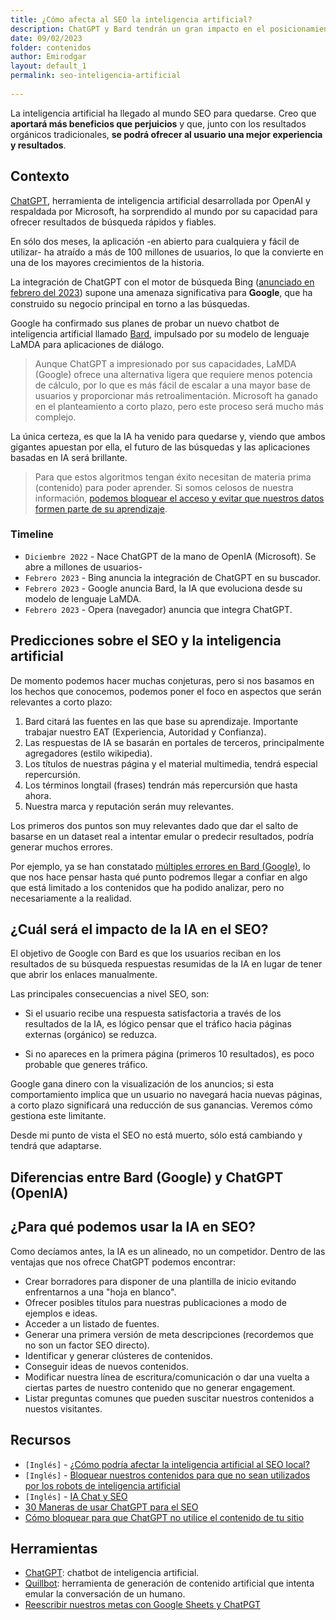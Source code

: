 ```yaml
---
title: ¿Cómo afecta al SEO la inteligencia artificial?
description: ChatGPT y Bard tendrán un gran impacto en el posicionamiento orgánico a medio plazo. 
date: 09/02/2023
folder: contenidos
author: Emirodgar
layout: default_1
permalink: seo-inteligencia-artificial
  
---
```


La inteligencia artificial ha llegado al mundo SEO para quedarse. Creo que **aportará más beneficios que perjuicios** y que, junto con los resultados orgánicos tradicionales, **se podrá ofrecer al usuario una mejor experiencia y resultados**.



## Contexto

[ChatGPT](https://openai.com/blog/chatgpt/), herramienta de inteligencia artificial desarrollada por OpenAI y respaldada por Microsoft, ha sorprendido al mundo por su capacidad para ofrecer resultados de búsqueda rápidos y fiables.


En sólo dos meses, la aplicación -en abierto para cualquiera y fácil de utilizar- ha atraído a más de 100 millones de usuarios, lo que la convierte en una de los mayores crecimientos de la historia.

La integración de ChatGPT con el motor de búsqueda Bing ([anunciado en febrero del 2023](https://blogs.microsoft.com/blog/2023/02/07/reinventing-search-with-a-new-ai-powered-microsoft-bing-and-edge-your-copilot-for-the-web/)) supone una amenaza significativa para 𝐆𝐨𝐨𝐠𝐥𝐞, que ha construido su negocio principal en torno a las búsquedas.

Google ha confirmado sus planes de probar un nuevo chatbot de inteligencia artificial llamado [Bard](https://blog.google/technology/ai/bard-google-ai-search-updates), impulsado por su modelo de lenguaje LaMDA para aplicaciones de diálogo.

> Aunque ChatGPT a impresionado por sus capacidades, LaMDA (Google) ofrece una alternativa ligera que requiere menos potencia de cálculo, por lo que es más fácil de escalar a una mayor base de usuarios y proporcionar más retroalimentación. Microsoft ha ganado en el planteamiento a corto plazo, pero este proceso será mucho más complejo.

La única certeza, es que la IA ha venido para quedarse y, viendo que ambos gigantes apuestan por ella, el futuro de las búsquedas y las aplicaciones basadas en IA será brillante.

> Para que estos algoritmos tengan éxito necesitan de materia prima (contenido) para poder aprender. Si somos celosos de nuestra información, [podemos bloquear el acceso y evitar que nuestros datos formen parte de su aprendizaje](https://www.searchenginejournal.com/how-to-block-chatgpt-from-using-your-website-content/478384/).

### Timeline

- `Diciembre 2022` - Nace ChatGPT de la mano de OpenIA (Microsoft). Se abre a millones de usuarios-
- `Febrero 2023` - Bing anuncia la integración de ChatGPT en su buscador.
- `Febrero 2023` - Google anuncia Bard, la IA que evoluciona desde su modelo de lenguaje LaMDA.
- `Febrero 2023` - Opera (navegador) anuncia que integra ChatGPT.


## Predicciones sobre el SEO y la inteligencia artificial

De momento podemos hacer muchas conjeturas, pero si nos basamos en los hechos que conocemos, podemos poner el foco en aspectos que serán relevantes a corto plazo:

1. Bard citará las fuentes en las que base su aprendizaje. Importante trabajar nuestro EAT (Experiencia, Autoridad y Confianza).
2. Las respuestas de IA se basarán en portales de terceros, principalmente agregadores (estilo wikipedia).
3. Los títulos de nuestras página y el material multimedia, tendrá especial repercursión.
4. Los términos longtail (frases) tendrán más repercursión que hasta ahora.
5. Nuestra marca y reputación serán muy relevantes.


Los primeros dos puntos son muy relevantes dado que dar el salto de basarse en un dataset real a intentar emular o predecir resultados, podría generar muchos errores.

Por ejemplo, ya se han constatado [múltiples errores en Bard (Google)](https://www.bbc.com/news/business-64576225), lo que nos hace pensar hasta qué punto podremos llegar a confiar en algo que está limitado a los contenidos que ha podido analizar, pero no necesariamente a la realidad. 

## ¿Cuál será el impacto de la IA en el SEO?

El objetivo de Google con Bard es que los usuarios reciban en los resultados de su búsqueda respuestas resumidas de la IA en lugar de tener que abrir los enlaces manualmente.

Las principales consecuencias a nivel SEO, son:

 - Si el usuario recibe una respuesta satisfactoria a través de los resultados de la IA, es lógico pensar que el tráfico hacia páginas externas (orgánico) se reduzca.

 - Si no apareces en la primera página (primeros 10 resultados), es poco probable que generes tráfico.

Google gana dinero con la visualización de los anuncios; si esta comportamiento implica que un usuario no navegará hacia nuevas páginas, a corto plazo significará una reducción de sus ganancias. Veremos cómo gestiona este limitante. 

Desde mi punto de vista el SEO no está muerto, sólo está cambiando y tendrá que adaptarse. 

## Diferencias entre Bard (Google) y ChatGPT (OpenIA)

## ¿Para qué podemos usar la IA en SEO?

Como decíamos antes, la IA es un alineado, no un competidor. Dentro de las ventajas que nos ofrece ChatGPT podemos encontrar:

- Crear borradores para disponer de una plantilla de inicio evitando enfrentarnos a una "hoja en blanco".
- Ofrecer posibles títulos para nuestras publicaciones a modo de ejemplos e ideas.
- Acceder a un listado de fuentes.
- Generar una primera versión de meta descripciones (recordemos que no son un factor SEO directo).
- Identificar y generar clústeres de contenidos.
- Conseguir ideas de nuevos contenidos.
- Modificar nuestra línea de escritura/comunicación o dar una vuelta a ciertas partes de nuestro contenido que no generar engagement.
- Listar preguntas comunes que pueden suscitar nuestros contenidos a nuestos visitantes.


## Recursos

- `[Inglés]` - [¿Cómo podría afectar la inteligencia artificial al SEO local?](https://www.localseoguide.com/what-could-ai-for-local-search-look-like/)
- `[Inglés]` - [Bloquear nuestros contenidos para que no sean utilizados por los robots de inteligencia artificial](https://www.searchenginejournal.com/how-to-block-chatgpt-from-using-your-website-content/478384/)
- `[Inglés]` - [IA Chat y SEO](https://www.jasper.ai/blog/ai-chat-for-seo)
- [30 Maneras de usar ChatGPT para el SEO](https://www.linkedin.com/posts/artemklimkin_30-chatgpt-prompts-for-seo-activity-7017086489813553152-Zutt)
- [Cómo bloquear para que ChatGPT no utilice el contenido de tu sitio](https://www.searchenginejournal.com/how-to-block-chatgpt-from-using-your-website-content/478384/)




## Herramientas

- [ChatGPT](https://openai.com/blog/chatgpt/): chatbot de inteligencia artificial.
- [Quillbot](https://quillbot.com/): herramienta de generación de contenido artificial que intenta emular la conversación de un humano.
- [Reescribir nuestros metas con Google Sheets y ChatPGT](https://searchministry.co/how-to-add-chatgpt-in-google-sheets-and-rewrite-your-meta-data-in-bulk)